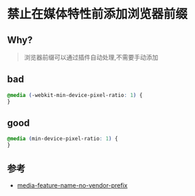 # 禁止在媒体特性前添加浏览器前缀

## Why?

> 浏览器前缀可以通过插件自动处理,不需要手动添加

## bad

```scss
@media (-webkit-min-device-pixel-ratio: 1) {
}
```

## good

```scss
@media (min-device-pixel-ratio: 1) {
}
```

## 参考

- [media-feature-name-no-vendor-prefix](https://stylelint.io/user-guide/rules/list/media-feature-name-no-vendor-prefix)
